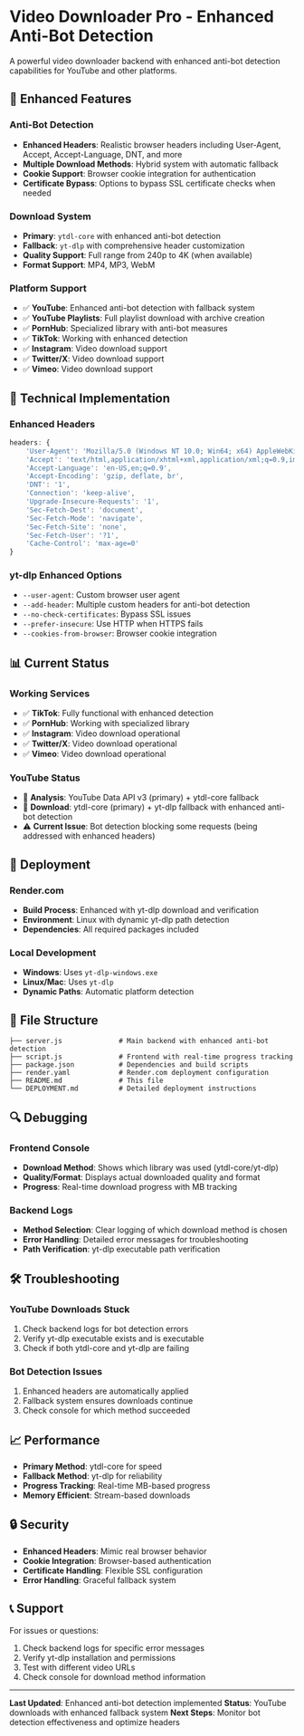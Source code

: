 # Video Downloader Pro - Enhanced Anti-Bot Detection

A powerful video downloader backend with enhanced anti-bot detection capabilities for YouTube and other platforms.

## 🚀 Enhanced Features

### Anti-Bot Detection
- **Enhanced Headers**: Realistic browser headers including User-Agent, Accept, Accept-Language, DNT, and more
- **Multiple Download Methods**: Hybrid system with automatic fallback
- **Cookie Support**: Browser cookie integration for authentication
- **Certificate Bypass**: Options to bypass SSL certificate checks when needed

### Download System
- **Primary**: `ytdl-core` with enhanced anti-bot detection
- **Fallback**: `yt-dlp` with comprehensive header customization
- **Quality Support**: Full range from 240p to 4K (when available)
- **Format Support**: MP4, MP3, WebM

### Platform Support
- ✅ **YouTube**: Enhanced anti-bot detection with fallback system
- ✅ **YouTube Playlists**: Full playlist download with archive creation
- ✅ **PornHub**: Specialized library with anti-bot measures
- ✅ **TikTok**: Working with enhanced detection
- ✅ **Instagram**: Video download support
- ✅ **Twitter/X**: Video download support
- ✅ **Vimeo**: Video download support

## 🔧 Technical Implementation

### Enhanced Headers
```javascript
headers: {
    'User-Agent': 'Mozilla/5.0 (Windows NT 10.0; Win64; x64) AppleWebKit/537.36 (KHTML, like Gecko) Chrome/120.0.0.0 Safari/537.36',
    'Accept': 'text/html,application/xhtml+xml,application/xml;q=0.9,image/webp,image/apng,*/*;q=0.8',
    'Accept-Language': 'en-US,en;q=0.9',
    'Accept-Encoding': 'gzip, deflate, br',
    'DNT': '1',
    'Connection': 'keep-alive',
    'Upgrade-Insecure-Requests': '1',
    'Sec-Fetch-Dest': 'document',
    'Sec-Fetch-Mode': 'navigate',
    'Sec-Fetch-Site': 'none',
    'Sec-Fetch-User': '?1',
    'Cache-Control': 'max-age=0'
}
```

### yt-dlp Enhanced Options
- `--user-agent`: Custom browser user agent
- `--add-header`: Multiple custom headers for anti-bot detection
- `--no-check-certificates`: Bypass SSL issues
- `--prefer-insecure`: Use HTTP when HTTPS fails
- `--cookies-from-browser`: Browser cookie integration

## 📊 Current Status

### Working Services
- ✅ **TikTok**: Fully functional with enhanced detection
- ✅ **PornHub**: Working with specialized library
- ✅ **Instagram**: Video download operational
- ✅ **Twitter/X**: Video download operational
- ✅ **Vimeo**: Video download operational

### YouTube Status
- 🔄 **Analysis**: YouTube Data API v3 (primary) + ytdl-core fallback
- 🔄 **Download**: ytdl-core (primary) + yt-dlp fallback with enhanced anti-bot detection
- ⚠️ **Current Issue**: Bot detection blocking some requests (being addressed with enhanced headers)

## 🚀 Deployment

### Render.com
- **Build Process**: Enhanced with yt-dlp download and verification
- **Environment**: Linux with dynamic yt-dlp path detection
- **Dependencies**: All required packages included

### Local Development
- **Windows**: Uses `yt-dlp-windows.exe`
- **Linux/Mac**: Uses `yt-dlp`
- **Dynamic Paths**: Automatic platform detection

## 📁 File Structure

```
├── server.js              # Main backend with enhanced anti-bot detection
├── script.js              # Frontend with real-time progress tracking
├── package.json           # Dependencies and build scripts
├── render.yaml            # Render.com deployment configuration
├── README.md              # This file
└── DEPLOYMENT.md          # Detailed deployment instructions
```

## 🔍 Debugging

### Frontend Console
- **Download Method**: Shows which library was used (ytdl-core/yt-dlp)
- **Quality/Format**: Displays actual downloaded quality and format
- **Progress**: Real-time download progress with MB tracking

### Backend Logs
- **Method Selection**: Clear logging of which download method is chosen
- **Error Handling**: Detailed error messages for troubleshooting
- **Path Verification**: yt-dlp executable path verification

## 🛠️ Troubleshooting

### YouTube Downloads Stuck
1. Check backend logs for bot detection errors
2. Verify yt-dlp executable exists and is executable
3. Check if both ytdl-core and yt-dlp are failing

### Bot Detection Issues
1. Enhanced headers are automatically applied
2. Fallback system ensures downloads continue
3. Check console for which method succeeded

## 📈 Performance

- **Primary Method**: ytdl-core for speed
- **Fallback Method**: yt-dlp for reliability
- **Progress Tracking**: Real-time MB-based progress
- **Memory Efficient**: Stream-based downloads

## 🔒 Security

- **Enhanced Headers**: Mimic real browser behavior
- **Cookie Integration**: Browser-based authentication
- **Certificate Handling**: Flexible SSL configuration
- **Error Handling**: Graceful fallback system

## 📞 Support

For issues or questions:
1. Check backend logs for specific error messages
2. Verify yt-dlp installation and permissions
3. Test with different video URLs
4. Check console for download method information

---

**Last Updated**: Enhanced anti-bot detection implemented
**Status**: YouTube downloads with enhanced fallback system
**Next Steps**: Monitor bot detection effectiveness and optimize headers
